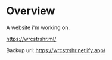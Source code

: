 # Overview

A website i'm working on.

https://wrcstrshr.ml/

Backup url: https://wrcstrshr.netlify.app/
